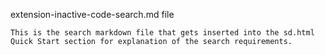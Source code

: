 extension-inactive-code-search.md file

    This is the search markdown file that gets inserted into the sd.html Quick Start section for explanation of the search requirements.
    